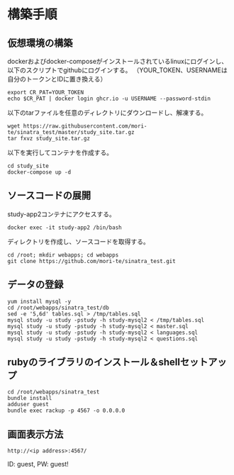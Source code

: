 # 構築手順

## 仮想環境の構築

dockerおよびdocker-composeがインストールされているlinuxにログインし、以下のスクリプトでgithubにログインする。
（YOUR_TOKEN、USERNAMEは自分のトークンとIDに置き換える）

```shell
export CR_PAT=YOUR_TOKEN
echo $CR_PAT | docker login ghcr.io -u USERNAME --password-stdin
```

以下のtarファイルを任意のディレクトリにダウンロードし、解凍する。

```shell
wget https://raw.githubusercontent.com/mori-te/sinatra_test/master/study_site.tar.gz
tar fxvz study_site.tar.gz
```

以下を実行してコンテナを作成する。

```shell
cd study_site
docker-compose up -d
```

## ソースコードの展開

study-app2コンテナにアクセスする。

```shell
docker exec -it study-app2 /bin/bash
```

ディレクトリを作成し、ソースコードを取得する。

```shell
cd /root; mkdir webapps; cd webapps
git clone https://github.com/mori-te/sinatra_test.git
```

## データの登録

```shell
yum install mysql -y
cd /root/webapps/sinatra_test/db
sed -e '5,6d' tables.sql > /tmp/tables.sql
mysql study -u study -pstudy -h study-mysql2 < /tmp/tables.sql
mysql study -u study -pstudy -h study-mysql2 < master.sql
mysql study -u study -pstudy -h study-mysql2 < languages.sql
mysql study -u study -pstudy -h study-mysql2 < questions.sql
```

## rubyのライブラリのインストール＆shellセットアップ

```shell
cd /root/webapps/sinatra_test
bundle install
adduser guest
bundle exec rackup -p 4567 -o 0.0.0.0
```

## 画面表示方法

```
http://<ip address>:4567/
```
ID: guest, PW: guest!


